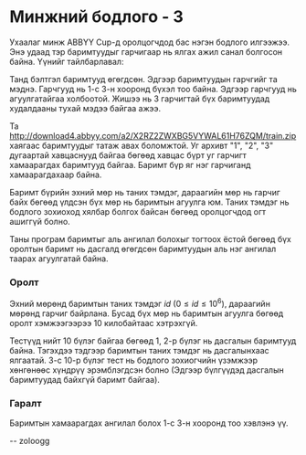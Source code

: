Минжний бодлого - 3
===================
Ухаалаг минж ABBYY Cup-д оролцогчдод бас нэгэн бодлого илгээжээ. Энэ удаад тэр баримтуудыг гарчигаар нь ялгах ажил санал болгосон байна. Үүнийг тайлбарлавал:

Танд бэлтгэл баримтууд өгөгдсөн. Эдгээр баримтуудын гарчгийг та мэднэ. Гарчгууд нь $1$-с $3$-н хооронд бүхэл тоо байна. Эдгээр гарчгууд нь агуулгатайгаа холбоотой. Жишээ нь $3$ гарчигтай бүх баримтуудад худалдааны тухай мэдээ байгаа ажээ.

Та http://download4.abbyy.com/a2/X2RZ2ZWXBG5VYWAL61H76ZQM/train.zip хаягаас баримтуудыг татаж авах боломжтой. Уг архивт "$1$", "$2$", "$3$" дугаартай хавцаснууд байгаа бөгөөд хавцас бүрт уг гарчигт хамаарагдах баримтууд байгаа. Баримт бүр яг нэг гарчиганд хамаарагдахаар байна.

Баримт бүрийн эхний мөр нь таних тэмдэг, дараагийн мөр нь гарчиг байх бөгөөд үлдсэн бүх мөр нь баримтын агуулга юм. Таних тэмдэг нь бодлого зохиоход хялбар болгох байсан бөгөөд оролцогчдод огт ашиггүй болно.

Таны програм баримтыг аль ангилал болохыг тогтоох ёстой бөгөөд бүх оролтын баримт нь дасгалд өгөгдсөн баримтуудын аль нэг ангилал таарах агуулгатай байна.


### Оролт
Эхний мөрөнд баримтын таних тэмдэг $id$ ($0 ≤ id ≤ 10^6$), дараагийн мөрөнд гарчиг байрлана. Бусад бүх мөр нь баримтын агуулга бөгөөд оролт хэмжээгээрээ $10$ килобайтаас хэтрэхгүй.

Тестүүд нийт $10$ бүлэг байгаа бөгөөд $1$, $2$-р бүлэг нь дасгалын баримтууд байна. Тэгэхдээ тэдгээр баримтын таних тэмдэг нь дасгалынхаас ялгаатай. $3$-с $10$-р бүлэг тест нь бодлого зохиогчийн үзэмжээр хөнгөнөөс хүндрүү эрэмблэгдсэн болно (Эдгээр бүлгүүдэд дасгалын баримтуудад байхгүй баримт байгаа).


### Гаралт
Баримтын хамаарагдах ангилал болох $1$-с $3$-н хооронд тоо хэвлэнэ үү.

-- zoloogg
